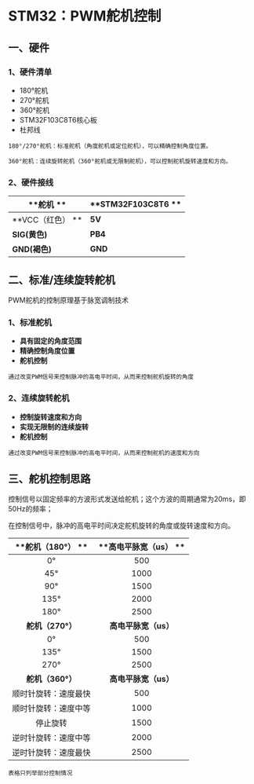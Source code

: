 # STM32：PWM舵机控制

## 一、硬件

### 1、硬件清单

- 180°舵机
- 270°舵机
- 360°舵机
- STM32F103C8T6核心板
- 杜邦线

```
180°/270°舵机：标准舵机（角度舵机或定位舵机），可以精确控制角度位置。
```

```
360°舵机：连续旋转舵机（360°舵机或无限制舵机），可以控制舵机旋转速度和方向。
```

### 2、硬件接线

| **舵机 **        | **STM32F103C8T6 ** |
| ---------------- | ------------------ |
| **VCC（红色） ** | **5V**             |
| **SIG(黄色)**    | **PB4**            |
| **GND(褐色)**    | **GND**            |

## 二、标准/连续旋转舵机

PWM舵机的控制原理基于脉宽调制技术

### 1、标准舵机

- **具有固定的角度范围**
- **精确控制角度位置**
- **舵机控制**

```
通过改变PWM信号来控制脉冲的高电平时间，从而来控制舵机旋转的角度
```

### 2、连续旋转舵机

- **控制旋转速度和方向**
- **实现无限制的连续旋转**
- **舵机控制**

```
通过改变PWM信号来控制脉冲的高电平时间，从而来控制舵机的速度和方向
```

## 三、舵机控制思路 

控制信号以固定频率的方波形式发送给舵机；这个方波的周期通常为20ms，即50Hz的频率；

在控制信号中，脉冲的高电平时间决定舵机旋转的角度或旋转速度和方向。

|  **舵机（180°） **   | **高电平脉宽（us） ** |
| :------------------: | :-------------------: |
|          0°          |          500          |
|         45°          |         1000          |
|         90°          |         1500          |
|         135°         |         2000          |
|         180°         |         2500          |
|   **舵机（270°）**   | **高电平脉宽（us）**  |
|          0°          |          500          |
|         135°         |         1500          |
|         270°         |         2500          |
|   **舵机（360°）**   | **高电平脉宽（us）**  |
| 顺时针旋转：速度最快 |          500          |
| 顺时针旋转：速度中等 |         1000          |
|       停止旋转       |         1500          |
| 逆时针旋转：速度中等 |         2000          |
| 逆时针旋转：速度最快 |         2500          |

```
表格只列举部分控制情况
```

